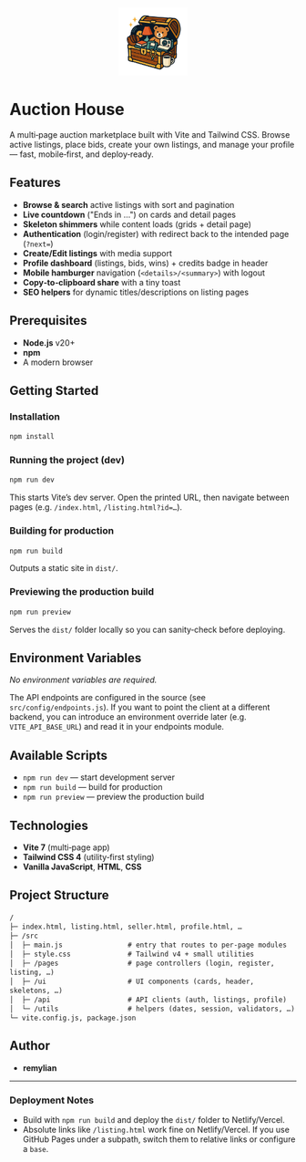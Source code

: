<p align="center">
  <img src="/public/logo.png" alt="Auction House logo" width="120" />
</p>

# Auction House

A multi‑page auction marketplace built with Vite and Tailwind CSS. Browse active listings, place bids, create your own listings, and manage your profile — fast, mobile‑first, and deploy‑ready.

## Features

* **Browse & search** active listings with sort and pagination
* **Live countdown** ("Ends in …") on cards and detail pages
* **Skeleton shimmers** while content loads (grids + detail page)
* **Authentication** (login/register) with redirect back to the intended page (`?next=`)
* **Create/Edit listings** with media support
* **Profile dashboard** (listings, bids, wins) + credits badge in header
* **Mobile hamburger** navigation (`<details>/<summary>`) with logout
* **Copy‑to‑clipboard share** with a tiny toast
* **SEO helpers** for dynamic titles/descriptions on listing pages

## Prerequisites

* **Node.js** v20+
* **npm**
* A modern browser

## Getting Started

### Installation

```bash
npm install
```

### Running the project (dev)

```bash
npm run dev
```

This starts Vite’s dev server. Open the printed URL, then navigate between pages (e.g. `/index.html`, `/listing.html?id=…`).

### Building for production

```bash
npm run build
```

Outputs a static site in `dist/`.

### Previewing the production build

```bash
npm run preview
```

Serves the `dist/` folder locally so you can sanity‑check before deploying.

## Environment Variables

*No environment variables are required.*

The API endpoints are configured in the source (see `src/config/endpoints.js`). If you want to point the client at a different backend, you can introduce an environment override later (e.g. `VITE_API_BASE_URL`) and read it in your endpoints module.

## Available Scripts

* `npm run dev` — start development server
* `npm run build` — build for production
* `npm run preview` — preview the production build

## Technologies

* **Vite 7** (multi‑page app)
* **Tailwind CSS 4** (utility‑first styling)
* **Vanilla JavaScript**, **HTML**, **CSS**

## Project Structure

```
/
├─ index.html, listing.html, seller.html, profile.html, …
├─ /src
│  ├─ main.js                # entry that routes to per‑page modules
│  ├─ style.css              # Tailwind v4 + small utilities
│  ├─ /pages                 # page controllers (login, register, listing, …)
│  ├─ /ui                    # UI components (cards, header, skeletons, …)
│  ├─ /api                   # API clients (auth, listings, profile)
│  └─ /utils                 # helpers (dates, session, validators, …)
└─ vite.config.js, package.json
```

## Author

* **remylian**

---

### Deployment Notes

* Build with `npm run build` and deploy the `dist/` folder to Netlify/Vercel.
* Absolute links like `/listing.html` work fine on Netlify/Vercel. If you use GitHub Pages under a subpath, switch them to relative links or configure a `base`.

